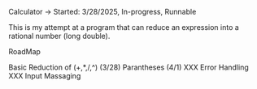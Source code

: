 Calculator -> Started: 3/28/2025, In-progress, Runnable 

This is my attempt at a program that can reduce an expression into a rational number (long double). 


RoadMap 


Basic Reduction of (+,*,/,^) (3/28)
Parantheses (4/1)
XXX Error Handling 
XXX Input Massaging 

